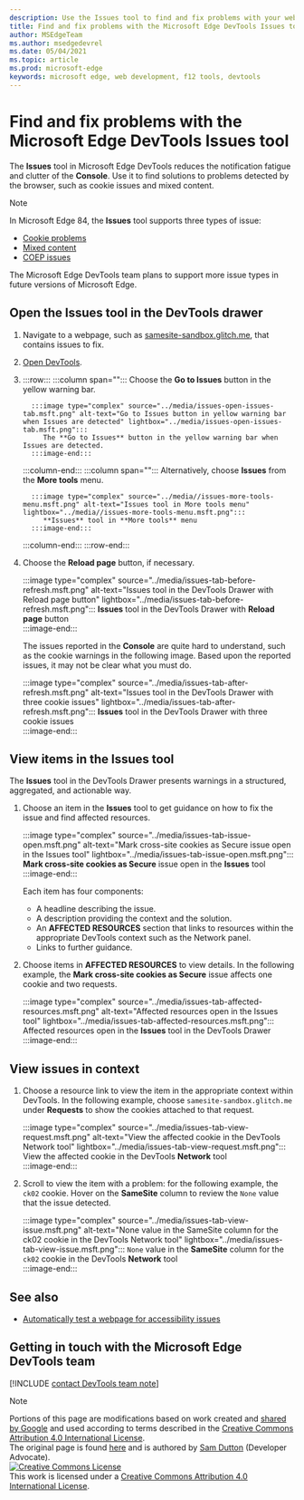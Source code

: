 ```yaml
---
description: Use the Issues tool to find and fix problems with your website.
title: Find and fix problems with the Microsoft Edge DevTools Issues tool 
author: MSEdgeTeam
ms.author: msedgedevrel
ms.date: 05/04/2021
ms.topic: article
ms.prod: microsoft-edge
keywords: microsoft edge, web development, f12 tools, devtools
---
```

<!-- Copyright Sam Dutton 

   Licensed under the Apache License, Version 2.0 (the "License");
   you may not use this file except in compliance with the License.
   You may obtain a copy of the License at

       https://www.apache.org/licenses/LICENSE-2.0

   Unless required by applicable law or agreed to in writing, software
   distributed under the License is distributed on an "AS IS" BASIS,
   WITHOUT WARRANTIES OR CONDITIONS OF ANY KIND, either express or implied.
   See the License for the specific language governing permissions and
   limitations under the License.  -->  
# Find and fix problems with the Microsoft Edge DevTools Issues tool  

The **Issues** tool in Microsoft Edge DevTools reduces the notification fatigue and clutter of the **Console**.  Use it to find solutions to problems detected by the browser, such as cookie issues and mixed content.  

> [!NOTE]
> In Microsoft Edge 84, the **Issues** tool supports three types of issue:  
> *   [Cookie problems][MDNSameSiteCookies]  
> *   [Mixed content][MDNMixedContent]  
> *   [COEP issues][W3CCOEPSpec]
> 
> The Microsoft Edge DevTools team plans to support more issue types in future versions of Microsoft Edge.  

## Open the Issues tool in the DevTools drawer  

1.  Navigate to a webpage, such as [samesite-sandbox.glitch.me][GlitchSamesiteSandbox], that contains issues to fix.  
1.  [Open DevTools][DevtoolsOpen].  
1.  :::row:::
       :::column span="":::
          Choose the **Go to Issues** button in the yellow warning bar.  
          
          :::image type="complex" source="../media/issues-open-issues-tab.msft.png" alt-text="Go to Issues button in yellow warning bar when Issues are detected" lightbox="../media/issues-open-issues-tab.msft.png":::
             The **Go to Issues** button in the yellow warning bar when Issues are detected.  
          :::image-end:::  
       :::column-end:::
       :::column span="":::
          Alternatively, choose **Issues** from the **More tools** menu.  
          
          :::image type="complex" source="../media//issues-more-tools-menu.msft.png" alt-text="Issues tool in More tools menu" lightbox="../media//issues-more-tools-menu.msft.png":::
             **Issues** tool in **More tools** menu  
          :::image-end:::  
       :::column-end:::
    :::row-end:::
    
1.  Choose the **Reload page** button, if necessary.  
    
    :::image type="complex" source="../media/issues-tab-before-refresh.msft.png" alt-text="Issues tool in the DevTools Drawer with Reload page button" lightbox="../media/issues-tab-before-refresh.msft.png":::
       **Issues** tool in the DevTools Drawer with **Reload page** button  
    :::image-end:::  

    The issues reported in the **Console** are quite hard to understand, such as the cookie warnings in the following image.  Based upon the reported issues, it may not be clear what you must do.  
    
    :::image type="complex" source="../media/issues-tab-after-refresh.msft.png" alt-text="Issues tool in the DevTools Drawer with three cookie issues" lightbox="../media/issues-tab-after-refresh.msft.png":::
       **Issues** tool in the DevTools Drawer with three cookie issues  
    :::image-end:::  
    
## View items in the Issues tool  

The **Issues** tool in the DevTools Drawer presents warnings in a structured, aggregated, and actionable way.  

1.  Choose an item in the **Issues** tool to get guidance on how to fix the issue and find affected resources.  
    
    :::image type="complex" source="../media/issues-tab-issue-open.msft.png" alt-text="Mark cross-site cookies as Secure issue open in the Issues tool" lightbox="../media/issues-tab-issue-open.msft.png":::
       **Mark cross-site cookies as Secure** issue open in the **Issues** tool  
    :::image-end:::  
    
    Each item has four components:  
    
    *   A headline describing the issue.  
    *   A description providing the context and the solution.  
    *   An **AFFECTED RESOURCES** section that links to resources within the appropriate DevTools context such as the Network panel.  
    *   Links to further guidance.  
    
1.  Choose items in **AFFECTED RESOURCES** to view details.  In the following example, the **Mark cross-site cookies as Secure** issue affects one cookie and two requests.  
    
    :::image type="complex" source="../media/issues-tab-affected-resources.msft.png" alt-text="Affected resources open in the Issues tool" lightbox="../media/issues-tab-affected-resources.msft.png":::
       Affected resources open in the **Issues** tool in the DevTools Drawer  
    :::image-end:::  
    
## View issues in context  

1.  Choose a resource link to view the item in the appropriate context within DevTools.  In the following example, choose `samesite-sandbox.glitch.me` under **Requests** to show the cookies attached to that request.  
    
    :::image type="complex" source="../media/issues-tab-view-request.msft.png" alt-text="View the affected cookie in the DevTools Network tool" lightbox="../media/issues-tab-view-request.msft.png":::
       View the affected cookie in the DevTools **Network** tool  
    :::image-end:::  

1.  Scroll to view the item with a problem:  for the following example, the `ck02` cookie.  Hover on the **SameSite** column to review the `None` value that the issue detected.  
    
    :::image type="complex" source="../media/issues-tab-view-issue.msft.png" alt-text="None value in the SameSite column for the ck02 cookie in the DevTools Network tool" lightbox="../media/issues-tab-view-issue.msft.png":::
       `None` value in the **SameSite** column for the `ck02` cookie in the DevTools **Network** tool  
    :::image-end:::  


## See also

* [Automatically test a webpage for accessibility issues](../accessibility/test-issues-tool.md)


## Getting in touch with the Microsoft Edge DevTools team  

[!INCLUDE [contact DevTools team note](../includes/contact-devtools-team-note.md)]  

<!-- links -->  

[DevtoolsOpen]: ../open/index.md "Open Microsoft Edge DevTools | Microsoft Docs"  

[GlitchSamesiteSandbox]: https://samesite-sandbox.glitch.me "SameSite cookie tests | Glitch"  

[MDNSameSiteCookies]: https://developer.mozilla.org/docs/Web/HTTP/Headers/Set-Cookie/SameSite "SameSite cookies | MDN"  
[MDNMixedContent]: https://developer.mozilla.org/docs/Web/Security/Mixed_content "Mixed content | MDN"  

[W3CCOEPSpec]: https://wicg.github.io/cross-origin-embedder-policy "Cross-Origin Embedder Policy | Web Incubator Community Group"  

> [!NOTE]
> Portions of this page are modifications based on work created and [shared by Google][GoogleSitePolicies] and used according to terms described in the [Creative Commons Attribution 4.0 International License][CCA4IL].  
> The original page is found [here](https://developers.google.com/web/tools/chrome-devtools/issues/index) and is authored by [Sam Dutton][SamDutton] \(Developer Advocate\).  
[![Creative Commons License][CCby4Image]][CCA4IL]  
This work is licensed under a [Creative Commons Attribution 4.0 International License][CCA4IL].  

[CCA4IL]: https://creativecommons.org/licenses/by/4.0  
[CCby4Image]: https://i.creativecommons.org/l/by/4.0/88x31.png  
[GoogleSitePolicies]: https://developers.google.com/terms/site-policies  
[KayceBasques]: https://developers.google.com/web/resources/contributors#kayce-basques  
[SamDutton]: https://developers.google.com/web/resources/contributors#sam-dutton  
